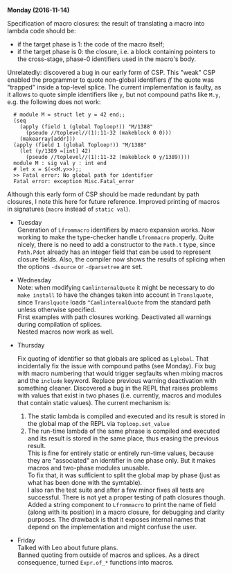 **Monday (2016-11-14)**

Specification of macro closures: the result of translating a macro into lambda
code should be:  
  * if the target phase is 1: the code of the macro itself;  
  * if the target phase is 0: the closure, i.e. a block containing pointers to
    the cross-stage, phase-0 identifiers used in the macro's body.  

  Unrelatedly: discovered a bug in our early form of CSP. This "weak" CSP
  enabled the programmer to quote non-global identifiers *if* the quote was
  "trapped" inside a top-level splice.
  The current implementation is faulty, as it allows to quote simple identifiers
  like `y`, but not compound paths like `M.y`, e.g. the following does not work:

```
  # module M = struct let y = 42 end;;
  (seq
    (apply (field 1 (global Toploop!)) "M/1388"
      (pseudo //toplevel//(1):11-32 (makeblock 0 0)))
    (makearray[addr]))
  (apply (field 1 (global Toploop!)) "M/1388"
    (let (y/1389 =[int] 42)
      (pseudo //toplevel//(1):11-32 (makeblock 0 y/1389))))
  module M : sig val y : int end
  # let x = $(<<M.y>>);;
  >> Fatal error: No global path for identifier
  Fatal error: exception Misc.Fatal_error
```

  Although this early form of CSP should be made redundant by path closures, I
  note this here for future reference.
  Improved printing of macros in signatures (`macro` instead of `static val`).

* Tuesday    
  Generation of `Lfrommacro` identifiers by macro expansion works. Now working
  to make the type-checker handle `Lfrommacro` properly. Quite nicely, there is
  no need to add a constructor to the `Path.t` type, since `Path.Pdot` already
  has an integer field that can be used to represent closure fields.
  Also, the compiler now shows the results of splicing when the options
  `-dsource` or `-dparsetree` are set.

* Wednesday    
  Note: when modifying `CamlinternalQuote` it might be necessary to do `make
  install` to have the changes taken into account in `Translquote`, since
  `Translquote` loads `^CamlinternalQuote` from the standard path unless
  otherwise specified.  
  First examples with path closures working. Deactivated all warnings during
  compilation of splices.  
  Nested macros now work as well.

* Thursday    

  Fix quoting of identifier so that globals are spliced as `Lglobal`. That
  incidentally fix the issue with compound paths (see Monday).
  Fix bug with macro numbering that would trigger segfaults when mixing macros
  and the `include` keyword.
  Replace previous warning deactivation with something cleaner.
  Discovered a bug in the REPL that raises problems with values that exist in
  two phases (i.e. currently, macros and modules that contain static values).
  The current mechanism is:  
  1. The static lambda is compiled and executed and its result is stored in the
     global map of the REPL via `Toploop.set_value`  
  2. The run-time lambda of the same phrase is compiled and executed and its
     result is stored in the same place, thus erasing the previous result.  
  This is fine for entirely static or entirely run-time values, because they
  are "associated" an identifier in one phase only. But it makes macros and
  two-phase modules unusable.  
  To fix that, it was sufficient to split the global map by phase (just as what
  has been done with the symtable).  
  I also ran the test suite and after a few minor fixes all tests are
  successful. There is not yet a proper testing of path closures though.
  Added a string component to `Lfrommacro` to print the name of field (along
  with its position) in a macro closure, for debugging and clarity purposes. The
  drawback is that it exposes internal names that depend on the implementation
  and might confuse the user.

* Friday    
  Talked with Leo about future plans.  
  Banned quoting from outside of macros and splices. As a direct consequence,
  turned `Expr.of_*` functions into macros.

